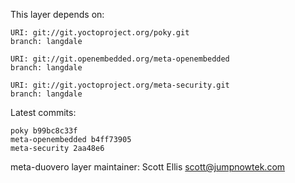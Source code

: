 This layer depends on:

    URI: git://git.yoctoproject.org/poky.git
    branch: langdale

    URI: git://git.openembedded.org/meta-openembedded
    branch: langdale

    URI: git://git.yoctoproject.org/meta-security.git
    branch: langdale

Latest commits:

    poky b99bc8c33f
    meta-openembedded b4ff73905
    meta-security 2aa48e6

meta-duovero layer maintainer: Scott Ellis <scott@jumpnowtek.com>
